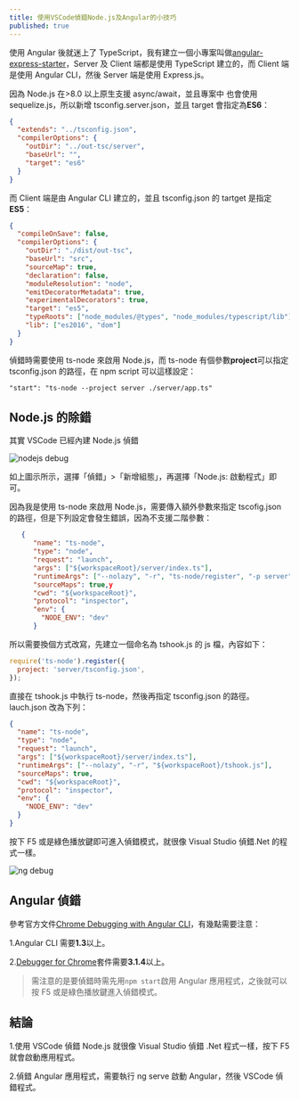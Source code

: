 ```yaml
---
title: 使用VSCode偵錯Node.js及Angular的小技巧
published: true
---
```


使用 Angular 後就迷上了 TypeScript，我有建立一個小專案叫做[angular-express-starter](https://github.com/thomascsd/angular-express-starter)，Server 及 Client 端都是使用 TypeScript 建立的，而 Client 端是使用 Angular CLI，然後 Server 端是使用 Express.js。

因為 Node.js 在>8.0 以上原生支援 async/await，並且專案中
也會使用 sequelize.js，所以新增 tsconfig.server.json，並且 target 會指定為**ES6**：

```json
{
  "extends": "../tsconfig.json",
  "compilerOptions": {
    "outDir": "../out-tsc/server",
    "baseUrl": "",
    "target": "es6"
  }
}
```

而 Client 端是由 Angular CLI 建立的，並且 tsconfig.json 的 tartget 是指定**ES5**：

```json
{
  "compileOnSave": false,
  "compilerOptions": {
    "outDir": "./dist/out-tsc",
    "baseUrl": "src",
    "sourceMap": true,
    "declaration": false,
    "moduleResolution": "node",
    "emitDecoratorMetadata": true,
    "experimentalDecorators": true,
    "target": "es5",
    "typeRoots": ["node_modules/@types", "node_modules/typescript/lib"],
    "lib": ["es2016", "dom"]
  }
}
```

偵錯時需要使用 ts-node 來啟用 Node.js，而 ts-node 有個參數**project**可以指定 tsconfig.json 的路徑，在 npm script 可以這樣設定：

```
"start": "ts-node --project server ./server/app.ts"
```

## Node.js 的除錯

其實 VSCode 已經內建 Node.js 偵錯

<img class="img-responsive" src="assets/images/03/03-1.png" alt="nodejs debug">

如上圖示所示，選擇「偵錯」>「新增組態」，再選擇「Node.js: 啟動程式」即可。

因為我是使用 ts-node 來啟用 Node.js，需要傳入額外參數來指定 tscofig.json 的路徑，但是下列設定會發生錯誤，因為不支援二階參數：

```json
   {
      "name": "ts-node",
      "type": "node",
      "request": "launch",
      "args": ["${workspaceRoot}/server/index.ts"],
      "runtimeArgs": ["--nolazy", "-r", "ts-node/register", "-p server"],
      "sourceMaps": true,y
      "cwd": "${workspaceRoot}",
      "protocol": "inspector",
      "env": {
        "NODE_ENV": "dev"
      }
```

所以需要換個方式改寫，先建立一個命名為 tshook.js 的 js 檔，內容如下：

```javascript
require('ts-node').register({
  project: 'server/tsconfig.json',
});
```

直接在 tshook.js 中執行 ts-node，然後再指定 tsconfig.json 的路徑。lauch.json 改為下列：

```json
{
  "name": "ts-node",
  "type": "node",
  "request": "launch",
  "args": ["${workspaceRoot}/server/index.ts"],
  "runtimeArgs": ["--nolazy", "-r", "${workspaceRoot}/tshook.js"],
  "sourceMaps": true,
  "cwd": "${workspaceRoot}",
  "protocol": "inspector",
  "env": {
    "NODE_ENV": "dev"
  }
}
```

按下 F5 或是綠色播放鍵即可進入偵錯模式，就很像 Visual Studio 偵錯.Net 的程式一樣。

<img class="img-responsive" src="assets/images/03/03-2.png" alt="ng debug">

## Angular 偵錯

參考官方文件[Chrome Debugging with Angular CLI](https://github.com/Microsoft/vscode-recipes/tree/master/Angular-CLI)，有幾點需要注意：

1.Angular CLI 需要**1.3**以上。

2.[Debugger for Chrome](https://marketplace.visualstudio.com/items?itemName=msjsdiag.debugger-for-chrome)套件需要**3.1.4**以上。

> 需注意的是要偵錯時需先用`npm start`啟用 Angular 應用程式，之後就可以按 F5 或是綠色播放鍵進入偵錯模式。

## 結論

1.使用 VSCode 偵錯 Node.js 就很像 Visual Studio 偵錯 .Net 程式一樣，按下 F5 就會啟動應用程式。

2.偵錯 Angular 應用程式，需要執行 ng serve 啟動 Angular，然後 VSCode 偵錯程式。
